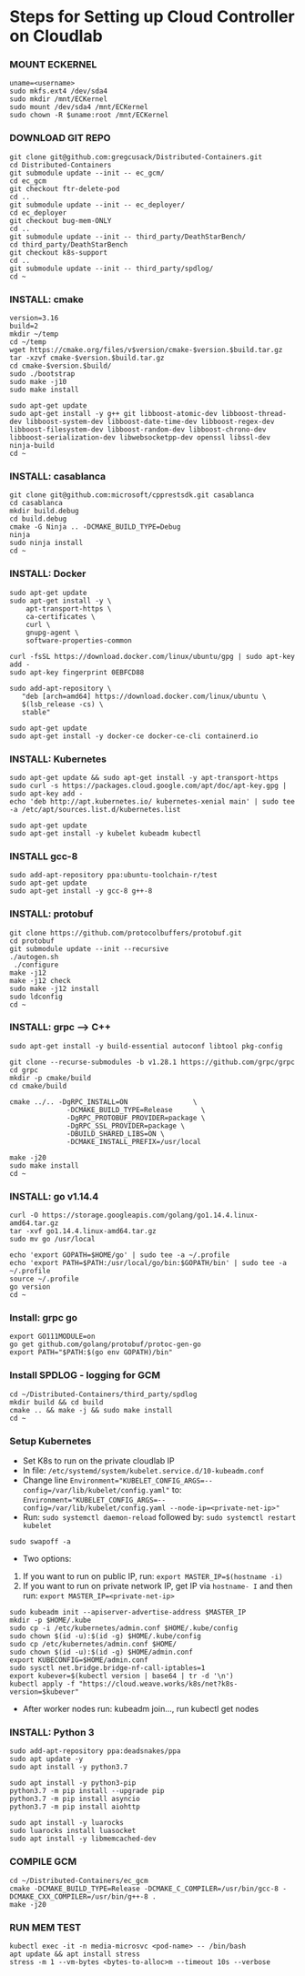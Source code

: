 # Steps for Setting up Cloud Controller on Cloudlab #

### MOUNT ECKERNEL 
```
uname=<username>
sudo mkfs.ext4 /dev/sda4
sudo mkdir /mnt/ECKernel
sudo mount /dev/sda4 /mnt/ECKernel
sudo chown -R $uname:root /mnt/ECKernel
```

### DOWNLOAD GIT REPO
```
git clone git@github.com:gregcusack/Distributed-Containers.git
cd Distributed-Containers
git submodule update --init -- ec_gcm/
cd ec_gcm
git checkout ftr-delete-pod
cd ..
git submodule update --init -- ec_deployer/
cd ec_deployer
git checkout bug-mem-ONLY
cd ..
git submodule update --init -- third_party/DeathStarBench/
cd third_party/DeathStarBench
git checkout k8s-support
cd ..
git submodule update --init -- third_party/spdlog/
cd ~
```

### INSTALL: cmake
```
version=3.16
build=2
mkdir ~/temp
cd ~/temp
wget https://cmake.org/files/v$version/cmake-$version.$build.tar.gz
tar -xzvf cmake-$version.$build.tar.gz
cd cmake-$version.$build/ 
sudo ./bootstrap
sudo make -j10
sudo make install

sudo apt-get update
sudo apt-get install -y g++ git libboost-atomic-dev libboost-thread-dev libboost-system-dev libboost-date-time-dev libboost-regex-dev libboost-filesystem-dev libboost-random-dev libboost-chrono-dev libboost-serialization-dev libwebsocketpp-dev openssl libssl-dev ninja-build
cd ~
```

### INSTALL: casablanca
```
git clone git@github.com:microsoft/cpprestsdk.git casablanca
cd casablanca
mkdir build.debug
cd build.debug
cmake -G Ninja .. -DCMAKE_BUILD_TYPE=Debug
ninja
sudo ninja install
cd ~
```

### INSTALL: Docker
```
sudo apt-get update
sudo apt-get install -y \
    apt-transport-https \
    ca-certificates \
    curl \
    gnupg-agent \
    software-properties-common

curl -fsSL https://download.docker.com/linux/ubuntu/gpg | sudo apt-key add -
sudo apt-key fingerprint 0EBFCD88

sudo add-apt-repository \
   "deb [arch=amd64] https://download.docker.com/linux/ubuntu \
   $(lsb_release -cs) \
   stable"

sudo apt-get update
sudo apt-get install -y docker-ce docker-ce-cli containerd.io
```

### INSTALL: Kubernetes
```
sudo apt-get update && sudo apt-get install -y apt-transport-https
sudo curl -s https://packages.cloud.google.com/apt/doc/apt-key.gpg | sudo apt-key add -
echo 'deb http://apt.kubernetes.io/ kubernetes-xenial main' | sudo tee -a /etc/apt/sources.list.d/kubernetes.list

sudo apt-get update
sudo apt-get install -y kubelet kubeadm kubectl
```

### INSTALL gcc-8
```
sudo add-apt-repository ppa:ubuntu-toolchain-r/test
sudo apt-get update
sudo apt-get install -y gcc-8 g++-8
```

### INSTALL: protobuf
```
git clone https://github.com/protocolbuffers/protobuf.git
cd protobuf
git submodule update --init --recursive
./autogen.sh
 ./configure
make -j12
make -j12 check
sudo make -j12 install
sudo ldconfig
cd ~
```

### INSTALL: grpc --> C++
```
sudo apt-get install -y build-essential autoconf libtool pkg-config

git clone --recurse-submodules -b v1.28.1 https://github.com/grpc/grpc
cd grpc
mkdir -p cmake/build
cd cmake/build

cmake ../.. -DgRPC_INSTALL=ON                \
              -DCMAKE_BUILD_TYPE=Release       \
              -DgRPC_PROTOBUF_PROVIDER=package \
              -DgRPC_SSL_PROVIDER=package \
              -DBUILD_SHARED_LIBS=ON \
              -DCMAKE_INSTALL_PREFIX=/usr/local

make -j20
sudo make install
cd ~
```

### INSTALL: go v1.14.4
```
curl -O https://storage.googleapis.com/golang/go1.14.4.linux-amd64.tar.gz
tar -xvf go1.14.4.linux-amd64.tar.gz
sudo mv go /usr/local

echo 'export GOPATH=$HOME/go' | sudo tee -a ~/.profile
echo 'export PATH=$PATH:/usr/local/go/bin:$GOPATH/bin' | sudo tee -a ~/.profile
source ~/.profile
go version
cd ~
```

### Install: grpc go
```
export GO111MODULE=on
go get github.com/golang/protobuf/protoc-gen-go
export PATH="$PATH:$(go env GOPATH)/bin"
```

### Install SPDLOG - logging for GCM
```
cd ~/Distributed-Containers/third_party/spdlog
mkdir build && cd build
cmake .. && make -j && sudo make install
cd ~
```

### Setup Kubernetes
* Set K8s to run on the private cloudlab IP
* In file: `/etc/systemd/system/kubelet.service.d/10-kubeadm.conf`
* Change line `Environment="KUBELET_CONFIG_ARGS=--config=/var/lib/kubelet/config.yaml"` to:
`Environment="KUBELET_CONFIG_ARGS=--config=/var/lib/kubelet/config.yaml --node-ip=<private-net-ip>"`
* Run: `sudo systemctl daemon-reload` followed by: `sudo systemctl restart kubelet`

```
sudo swapoff -a
```

* Two options: 
1) If you want to run on public IP, run: `export MASTER_IP=$(hostname -i)`
2) If you want to run on private network IP, get IP via `hostname- I` and then run: `export MASTER_IP=<private-net-ip>`

```
sudo kubeadm init --apiserver-advertise-address $MASTER_IP
mkdir -p $HOME/.kube
sudo cp -i /etc/kubernetes/admin.conf $HOME/.kube/config
sudo chown $(id -u):$(id -g) $HOME/.kube/config
sudo cp /etc/kubernetes/admin.conf $HOME/
sudo chown $(id -u):$(id -g) $HOME/admin.conf
export KUBECONFIG=$HOME/admin.conf
sudo sysctl net.bridge.bridge-nf-call-iptables=1
export kubever=$(kubectl version | base64 | tr -d '\n')
kubectl apply -f "https://cloud.weave.works/k8s/net?k8s-version=$kubever"
```

* After worker nodes run: kubeadm join..., run kubectl get nodes

### INSTALL: Python 3
```
sudo add-apt-repository ppa:deadsnakes/ppa
sudo apt update -y
sudo apt install -y python3.7

sudo apt install -y python3-pip
python3.7 -m pip install --upgrade pip
python3.7 -m pip install asyncio
python3.7 -m pip install aiohttp

sudo apt install -y luarocks
sudo luarocks install luasocket
sudo apt install -y libmemcached-dev
```

### COMPILE GCM
```
cd ~/Distributed-Containers/ec_gcm 
cmake -DCMAKE_BUILD_TYPE=Release -DCMAKE_C_COMPILER=/usr/bin/gcc-8 -DCMAKE_CXX_COMPILER=/usr/bin/g++-8 .
make -j20
```

### RUN MEM TEST ###
```
kubectl exec -it -n media-microsvc <pod-name> -- /bin/bash
apt update && apt install stress
stress -m 1 --vm-bytes <bytes-to-alloc>m --timeout 10s --verbose
```
